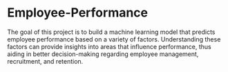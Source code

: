 # Employee-Performance
The goal of this project is to build a machine learning model that predicts employee performance based on a variety of factors. Understanding these factors can provide insights into areas that influence performance, thus aiding in better decision-making regarding employee management, recruitment, and retention. 
